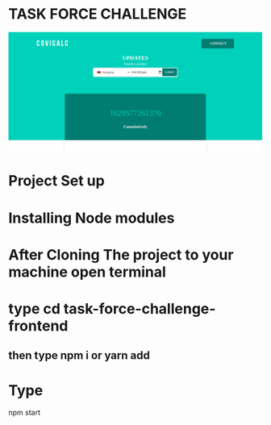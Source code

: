 # TASK FORCE CHALLENGE
![COVICALIC](https://github.com/Jeanndo/Taskforce-Challenge/blob/main/src/Assets/COVCALIC.png)

# Project Set up
# Installing Node modules 
# After Cloning The project to your machine open terminal
# type cd task-force-challenge-frontend
   ## then type npm i or yarn add
 

   # Type
   npm start

